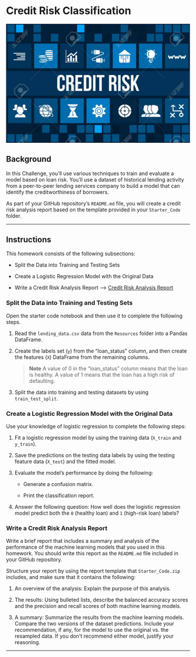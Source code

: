 # Credit Risk Classification

![Credit Risk](Credit_Risk1.png)

## Background

In this Challenge, you’ll use various techniques to train and evaluate a model based on loan risk. You’ll use a dataset of historical lending activity from a peer-to-peer lending services company to build a model that can identify the creditworthiness of borrowers.

As part of your GitHub repository’s `README.md` file, you will create a credit risk analysis report based on the template provided in your `Starter_Code` folder.

- - -

## Instructions

This homework consists of the following subsections:

* Split the Data into Training and Testing Sets

* Create a Logistic Regression Model with the Original Data

* Write a Credit Risk Analysis Report --> [Credit Risk Analysis Report](https://github.com/SmitaS1/credit-risk-classification/blob/main/Credit_Risk/Credit%20Risk%20Analysis%20Report.md)

### Split the Data into Training and Testing Sets

Open the starter code notebook and then use it to complete the following steps.

1. Read the `lending_data.csv` data from the `Resources` folder into a Pandas DataFrame.

2. Create the labels set (`y`)  from the “loan_status” column, and then create the features (`X`) DataFrame from the remaining columns.

    > **Note** A value of 0 in the “loan_status” column means that the loan is healthy. A value of 1 means that the loan has a high risk of defaulting.

3. Split the data into training and testing datasets by using `train_test_split`.

### Create a Logistic Regression Model with the Original Data

Use your knowledge of logistic regression to complete the following steps:

1. Fit a logistic regression model by using the training data (`X_train` and `y_train`).

2. Save the predictions on the testing data labels by using the testing feature data (`X_test`) and the fitted model.

3. Evaluate the model’s performance by doing the following:

    * Generate a confusion matrix.

    * Print the classification report.

4. Answer the following question: How well does the logistic regression model predict both the `0` (healthy loan) and `1` (high-risk loan) labels?

### Write a Credit Risk Analysis Report

Write a brief report that includes a summary and analysis of the performance of the machine learning models that you used in this homework. You should write this report as the `README.md` file included in your GitHub repository.

Structure your report by using the report template that `Starter_Code.zip` includes, and make sure that it contains the following:

1. An overview of the analysis: Explain the purpose of this analysis.

2. The results: Using bulleted lists, describe the balanced accuracy scores and the precision and recall scores of both machine learning models.

3. A summary: Summarize the results from the machine learning models. Compare the two versions of the dataset predictions. Include your recommendation, if any, for the model to use the original vs. the resampled data. If you don’t recommend either model, justify your reasoning. 

- - -

